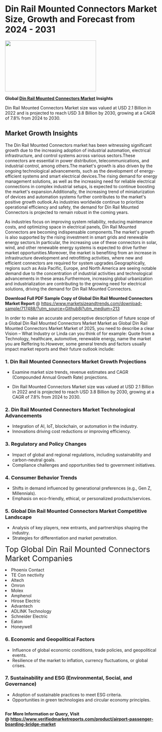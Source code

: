 <H1>Din Rail Mounted Connectors Market Size, Growth and Forecast from 2024 - 2031</H1><img class="aligncenter size-medium wp-image-584254" src="https://thirdeyenews.in/wp-content/uploads/2024/09/Global-Market-Research-300x168.jpeg" alt="" width="300" height="168" /><p><strong>Global&nbsp;<a href="https://www.marketsizeandtrends.com/download-sample/717488/?utm_source=Github8j?utm_medium=213">Din Rail Mounted Connectors Market</a> Insights</strong></p><p>Din Rail Mounted Connectors Market size was valued at USD 2.1 Billion in 2022 and is projected to reach USD 3.8 Billion by 2030, growing at a CAGR of 7.8% from 2024 to 2030.</p><p><h2>Market Growth Insights</h2> <p>The Din Rail Mounted Connectors market has been witnessing significant growth due to the increasing adoption of industrial automation, electrical infrastructure, and control systems across various sectors.These connectors are essential in power distribution, telecommunications, and industrial control, among others.The market's growth is also driven by the ongoing technological advancements, such as the development of energy-efficient systems and smart electrical devices.The rising demand for energy management solutions, as well as the increasing need for reliable electrical connections in complex industrial setups, is expected to continue boosting the market's expansion.Additionally, the increasing trend of miniaturization of devices and automation systems further contributes to the market's positive growth outlook.As industries worldwide continue to prioritize operational efficiency and safety, the demand for Din Rail Mounted Connectors is projected to remain robust in the coming years.</p> <p>As industries focus on improving system reliability, reducing maintenance costs, and optimizing space in electrical panels, Din Rail Mounted Connectors are becoming indispensable components.The market's growth is also supported by the rising investment in smart grids and renewable energy sectors.In particular, the increasing use of these connectors in solar, wind, and other renewable energy systems is expected to drive further market opportunities.Moreover, the market is benefiting from an increase in infrastructure development and retrofitting activities, where new and efficient connectors are required for system upgrades.Geographically, regions such as Asia Pacific, Europe, and North America are seeing notable demand due to the concentration of industrial activities and technological advancements in these areas.Furthermore, increasing global urbanization and industrialization are contributing to the growing need for electrical solutions, driving the demand for Din Rail Mounted Connectors.</p> <p><span class=""><strong>Download Full PDF Sample Copy of Global Din Rail Mounted Connectors Market Report</strong> @ <a href="https://www.marketsizeandtrends.com/download-sample/717488/?utm_source=Github8j?utm_medium=213" target="_blank">https://www.marketsizeandtrends.com/download-sample/717488/?utm_source=Github8j?utm_medium=213</a></span></p><p>In order to make an accurate and perceptive description of future scope of a Global&nbsp;Din Rail Mounted Connectors Market Market as Global&nbsp;Din Rail Mounted Connectors Market Market of 2025, you need to describe a clear Vision &ndash; What Industry or Linda can you think of for example: Quote from a Technology, healthcare, automotive, renewable energy, name the market you are Reffering to.However, some general trends and factors usually impact market reports and their future outlook include:</p><h3>1.&nbsp;<strong>Din Rail Mounted Connectors Market Growth Projections</strong></h3><ul><li>Examine market size trends, revenue estimates and CAGR (Compounded Annual Growth Rate) projections.</li><li><p>Din Rail Mounted Connectors Market size was valued at USD 2.1 Billion in 2022 and is projected to reach USD 3.8 Billion by 2030, growing at a CAGR of 7.8% from 2024 to 2030.</p></li></ul><h3>2.&nbsp;<strong>Din Rail Mounted Connectors Market Technological Advancements</strong></h3><ul><li>Integration of AI, IoT, blockchain, or automation in the industry.</li><li>Innovations driving cost reductions or improving efficiency.</li></ul><h3>3.&nbsp;<strong>Regulatory and Policy Changes</strong></h3><ul><li>Impact of global and regional regulations, including sustainability and carbon-neutral goals.</li><li>Compliance challenges and opportunities tied to government initiatives.</li></ul><h3>4.&nbsp;<strong>Consumer Behavior Trends</strong></h3><ul><li>Shifts in demand influenced by generational preferences (e.g., Gen Z, Millennials).</li><li>Emphasis on eco-friendly, ethical, or personalized products/services.</li></ul><h3>5.&nbsp;<strong>Global Din Rail Mounted Connectors Market Competitive Landscape</strong></h3><ul><li>Analysis of key players, new entrants, and partnerships shaping the industry.</li><li>Strategies for differentiation and market penetration.</li></ul><p data-pm-slice="1 1 []"><span style="color: inherit; font-family: inherit; font-size: 25px;">Top Global Din Rail Mounted Connectors Market Companies</span></p><div class="" data-test-id=""><p><li>Phoenix Contact</li><li> TE Con nectivity</li><li> Altech</li><li> Omron</li><li> Molex</li><li> Amphenol</li><li> Hirose Electric</li><li> Advantech</li><li> ADLINK Technology</li><li> Schneider Electric</li><li> Eaton</li><li> Honeywell</li></p></div><h3>6.&nbsp;<strong>Economic and Geopolitical Factors</strong></h3><ul><li>Influence of global economic conditions, trade policies, and geopolitical events.</li><li>Resilience of the market to inflation, currency fluctuations, or global crises.</li></ul><h3>7.&nbsp;<strong>Sustainability and ESG (Environmental, Social, and Governance)</strong></h3><ul><li>Adoption of sustainable practices to meet ESG criteria.</li><li>Opportunities in green technologies and circular economy principles.</li></ul><h2><strong style="font-size: 14px;">For More Information or Query, Visit @&nbsp;</strong><a style="background-color: #ffffff; font-size: 14px;" href="https://www.marketsizeandtrends.com/report/din-rail-mounted-connectors-market/" target="_blank">https://www.verifiedmarketreports.com/product/airport-passenger-boarding-bridge-market</a></h2>